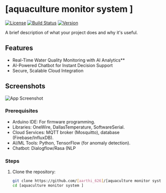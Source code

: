 # [aquaculture monitor system ]

[![License](https://img.shields.io/badge/license-[LicenseName]-blue.svg)](LICENSE)
[![Build Status](https://img.shields.io/travis/[YourUsername]/[ProjectName]/master.svg)](https://travis-ci.org/[YourUsername]/[ProjectName])
[![Version](https://img.shields.io/badge/version-[VersionNumber]-brightgreen.svg)](https://github.com/[YourUsername]/[ProjectName])

A brief description of what your project does and why it's useful.

## Features

- Real-Time Water Quality Monitoring with AI Analytics**  
- AI-Powered Chatbot for Instant Decision Support
- Secure, Scalable Cloud Integration

## Screenshots

![App Screenshot](screenshots/screenshot1.png)

### Prerequisites

- Arduino IDE: For firmware programming.  
- Libraries: OneWire, DallasTemperature, SoftwareSerial.  
- Cloud Services: MQTT broker (Mosquitto), database (Firebase/InfluxDB).  
- AI/ML Tools: Python, TensorFlow (for anomaly detection).  
- Chatbot: Dialogflow/Rasa (NLP

### Steps

1. Clone the repository:
   ```bash
   git clone https://github.com/[aarthi_626]/[aquaculture monitor system].git
   cd [aquaculture monitor system ]
